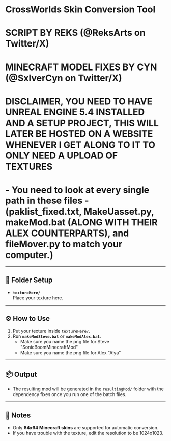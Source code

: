 # CrossWorlds Skin Conversion Tool
# SCRIPT BY REKS (@ReksArts on Twitter/X)
# MINECRAFT MODEL FIXES BY CYN (@SxlverCyn on Twitter/X)

# DISCLAIMER, YOU NEED TO HAVE UNREAL ENGINE 5.4 INSTALLED AND A SETUP PROJECT, THIS WILL LATER BE HOSTED ON A WEBSITE WHENEVER I GET ALONG TO IT TO ONLY NEED A UPLOAD OF TEXTURES
# - You need to look at every single path in these files - (paklist_fixed.txt, MakeUasset.py, makeMod.bat (ALONG WITH THEIR ALEX COUNTERPARTS), and fileMover.py to match your computer.)

---

## 📂 Folder Setup

- **`textureHere/`**  
  Place your texture here.

---

## ⚙️ How to Use

1. Put your texture inside `textureHere/`.
2. Run **`makeModSteve.bat`** or **`makeModAlex.bat`**.  
   - Make sure you name the png file for Steve "SonicBoomMinecraftMod"
   - Make sure you name the png file for Alex "Alya"

---

## 📦 Output

- The resulting mod will be generated in the `resultingMod/` folder with the dependency fixes once you run one of the batch files.

---

## 📝 Notes

- Only **64x64 Minecraft skins** are supported for automatic conversion.  
- If you have trouble with the texture, edit the resolution to be 1024x1023.